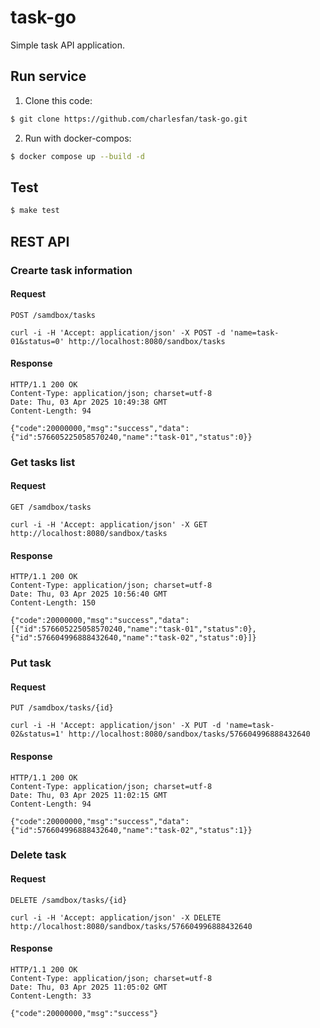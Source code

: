 # task-go
Simple task API application.
## Run service
1. Clone this code:
```sh
$ git clone https://github.com/charlesfan/task-go.git
```
2. Run with docker-compos:
```sh
$ docker compose up --build -d
```
## Test
```sh
$ make test
```
## REST API
### Crearte task information
#### Request
`POST /samdbox/tasks`

    curl -i -H 'Accept: application/json' -X POST -d 'name=task-01&status=0' http://localhost:8080/sandbox/tasks
    
#### Response
    HTTP/1.1 200 OK
    Content-Type: application/json; charset=utf-8
    Date: Thu, 03 Apr 2025 10:49:38 GMT
    Content-Length: 94

    {"code":20000000,"msg":"success","data":{"id":576605225058570240,"name":"task-01","status":0}}

### Get tasks list
#### Request
`GET /samdbox/tasks`

    curl -i -H 'Accept: application/json' -X GET http://localhost:8080/sandbox/tasks

#### Response
    HTTP/1.1 200 OK
    Content-Type: application/json; charset=utf-8
    Date: Thu, 03 Apr 2025 10:56:40 GMT
    Content-Length: 150

    {"code":20000000,"msg":"success","data":[{"id":576605225058570240,"name":"task-01","status":0},{"id":576604996888432640,"name":"task-02","status":0}]}

### Put task
#### Request
`PUT /samdbox/tasks/{id}`

    curl -i -H 'Accept: application/json' -X PUT -d 'name=task-02&status=1' http://localhost:8080/sandbox/tasks/576604996888432640

#### Response
    HTTP/1.1 200 OK
    Content-Type: application/json; charset=utf-8
    Date: Thu, 03 Apr 2025 11:02:15 GMT
    Content-Length: 94

    {"code":20000000,"msg":"success","data":{"id":576604996888432640,"name":"task-02","status":1}}

### Delete task
#### Request
`DELETE /samdbox/tasks/{id}`

    curl -i -H 'Accept: application/json' -X DELETE http://localhost:8080/sandbox/tasks/576604996888432640

#### Response
    HTTP/1.1 200 OK
    Content-Type: application/json; charset=utf-8
    Date: Thu, 03 Apr 2025 11:05:02 GMT
    Content-Length: 33

    {"code":20000000,"msg":"success"}
